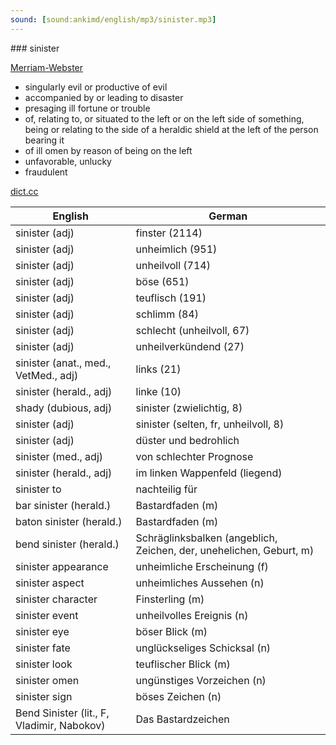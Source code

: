 ```yaml
---
sound: [sound:ankimd/english/mp3/sinister.mp3]
---
```


\### sinister

[Merriam-Webster](https://www.merriam-webster.com/dictionary/sinister)

- singularly evil or productive of evil
- accompanied by or leading to disaster
- presaging ill fortune or trouble
- of, relating to, or situated to the left or on the left side of something, being or relating to the side of a heraldic shield at the left of the person bearing it
- of ill omen by reason of being on the left
- unfavorable, unlucky
- fraudulent

[dict.cc](https://www.dict.cc/sinister)

| English        | German       |
| -------------- | ------------ |
| sinister (adj) | finster (2114) |
| sinister (adj) | unheimlich (951) |
| sinister (adj) | unheilvoll (714) |
| sinister (adj) | böse (651) |
| sinister (adj) | teuflisch (191) |
| sinister (adj) | schlimm (84) |
| sinister (adj) | schlecht (unheilvoll, 67) |
| sinister (adj) | unheilverkündend (27) |
| sinister (anat., med., VetMed., adj) | links (21) |
| sinister (herald., adj) | linke (10) |
| shady (dubious, adj) | sinister (zwielichtig, 8) |
| sinister (adj) | sinister (selten, fr, unheilvoll, 8) |
| sinister (adj) | düster und bedrohlich |
| sinister (med., adj) | von schlechter Prognose |
| sinister (herald., adj) | im linken Wappenfeld (liegend) |
| sinister to | nachteilig für |
| bar sinister (herald.) | Bastardfaden (m) |
| baton sinister (herald.) | Bastardfaden (m) |
| bend sinister (herald.) | Schräglinksbalken (angeblich, Zeichen, der, unehelichen, Geburt, m) |
| sinister appearance | unheimliche Erscheinung (f) |
| sinister aspect | unheimliches Aussehen (n) |
| sinister character | Finsterling (m) |
| sinister event | unheilvolles Ereignis (n) |
| sinister eye | böser Blick (m) |
| sinister fate | unglückseliges Schicksal (n) |
| sinister look | teuflischer Blick (m) |
| sinister omen | ungünstiges Vorzeichen (n) |
| sinister sign | böses Zeichen (n) |
| Bend Sinister (lit., F, Vladimir, Nabokov) | Das Bastardzeichen |
